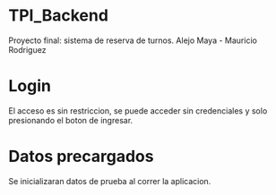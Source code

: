 # TPI_Backend
Proyecto final: sistema de reserva de turnos. Alejo Maya - Mauricio Rodriguez

# Login
El acceso es sin restriccion, se puede acceder sin credenciales y solo presionando el boton de ingresar.

# Datos precargados
Se inicializaran datos de prueba al correr la aplicacion.
